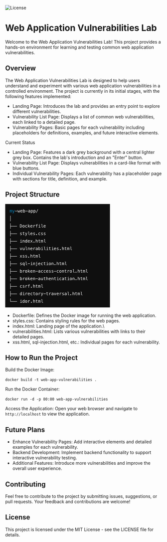 
![License](https://img.shields.io/badge/license-MIT-blue.svg)
<h1>Web Application Vulnerabilities Lab</h1>

Welcome to the Web Application Vulnerabilities Lab! This project provides a hands-on environment for learning and testing common web application vulnerabilities.
<h2>Overview</h2>

The Web Application Vulnerabilities Lab is designed to help users understand and experiment with various web application vulnerabilities in a controlled environment. The project is currently in its initial stages, with the following features implemented:

- Landing Page: Introduces the lab and provides an entry point to explore different vulnerabilities.
- Vulnerability List Page: Displays a list of common web vulnerabilities, each linked to a detailed page.
- Vulnerability Pages: Basic pages for each vulnerability including placeholders for definitions, examples, and future interactive elements.

Current Status

- Landing Page: Features a dark grey background with a central lighter grey box. Contains the lab's introduction and an "Enter" button.
- Vulnerability List Page: Displays vulnerabilities in a card-like format with blue buttons.
- Individual Vulnerability Pages: Each vulnerability has a placeholder page with sections for title, definition, and example.

<h2>Project Structure</h2>

![Project-Structure](https://github.com/MaLsR6053/Web_App_Vulnerabilities_Project/blob/main/project.png)


- Dockerfile: Defines the Docker image for running the web application.
- styles.css: Contains styling rules for the web pages.
- index.html: Landing page of the application.\
- vulnerabilities.html: Lists various vulnerabilities with links to their detailed pages.
- xss.html, sql-injection.html, etc.: Individual pages for each vulnerability.

<h2>How to Run the Project</h2>

Build the Docker Image:

```docker build -t web-app-vulnerabilities . ```

Run the Docker Container:

```docker run -d -p 80:80 web-app-vulnerabilities```

Access the Application:
        Open your web browser and navigate to ```http://localhost``` to view the application.

<h2>Future Plans</h2>

- Enhance Vulnerability Pages: Add interactive elements and detailed examples for each vulnerability.
- Backend Development: Implement backend functionality to support interactive vulnerability testing.
- Additional Features: Introduce more vulnerabilities and improve the overall user experience.

<h2>Contributing</h2>

Feel free to contribute to the project by submitting issues, suggestions, or pull requests. Your feedback and contributions are welcome!

<h2>License</h2>

This project is licensed under the MIT License - see the LICENSE file for details.
